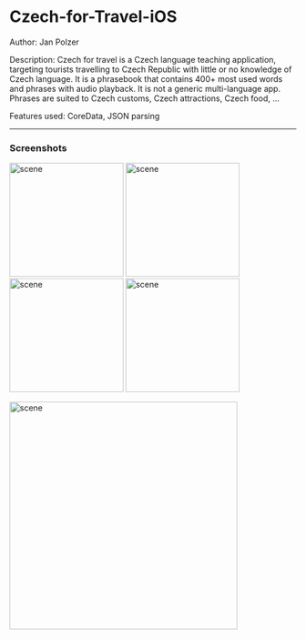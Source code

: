 # Czech-for-Travel-iOS

Author: Jan Polzer  

Description: Czech for travel is a Czech language teaching application, targeting tourists travelling to Czech Republic 
with little or no knowledge of Czech language. It is a phrasebook that contains 400+ most used words and phrases with audio playback. It is not a generic multi-language app. Phrases are suited to Czech customs, Czech attractions, Czech food, ...

Features used: CoreData, JSON parsing

---
### Screenshots

<p>
<img width="200" alt="scene" src="https://user-images.githubusercontent.com/7841727/61512435-85ca8300-a9bf-11e9-9edb-9cf49760eeca.png">
<img width="200" alt="scene" src="https://user-images.githubusercontent.com/7841727/61512434-8531ec80-a9bf-11e9-9934-4c3d2f9beb4f.png">
<img width="200" alt="scene" src="https://user-images.githubusercontent.com/7841727/61511873-c0cbb700-a9bd-11e9-8e74-364396736b0e.png">
<img width="200" alt="scene" src="https://user-images.githubusercontent.com/7841727/61511880-c75a2e80-a9bd-11e9-84cd-cdf7f95275f5.png">
<p></p>
<img width="400" alt="scene" src="https://user-images.githubusercontent.com/7841727/61511888-ce813c80-a9bd-11e9-9458-c494a50fb915.png">
</p>
